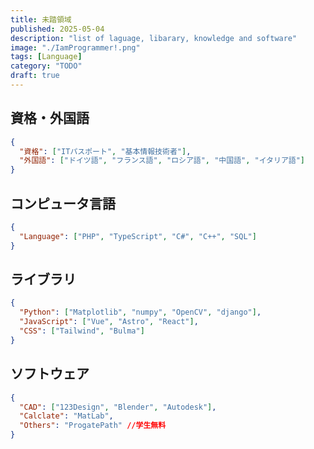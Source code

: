 ```yaml
---
title: 未踏領域
published: 2025-05-04
description: "list of laguage, libarary, knowledge and software"
image: "./IamProgrammer!.png"
tags: [Language]
category: "TODO"
draft: true
---
```


## 資格・外国語

```json
{
  "資格": ["ITパスポート", "基本情報技術者"],
  "外国語": ["ドイツ語", "フランス語", "ロシア語", "中国語", "イタリア語"]
}
```

## コンピュータ言語

```json
{
  "Language": ["PHP", "TypeScript", "C#", "C++", "SQL"]
}
```

## ライブラリ

```json
{
  "Python": ["Matplotlib", "numpy", "OpenCV", "django"],
  "JavaScript": ["Vue", "Astro", "React"],
  "CSS": ["Tailwind", "Bulma"]
}
```

## ソフトウェア

```json
{
  "CAD": ["123Design", "Blender", "Autodesk"],
  "Calclate": "MatLab",
  "Others": "ProgatePath" //学生無料
}
```
